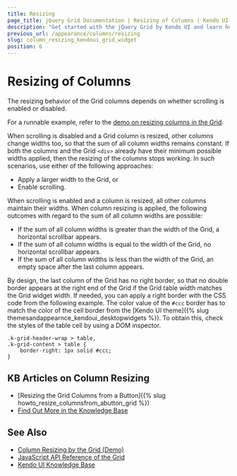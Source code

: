 ```yaml
---
title: Resizing
page_title: jQuery Grid Documentation | Resizing of Columns | Kendo UI
description: "Get started with the jQuery Grid by Kendo UI and learn how to enable column resizing in order to modify the width of columns."
previous_url: /appearance/columns/resizing
slug: column_resizing_kendoui_grid_widget
position: 6
---
```


# Resizing of Columns

The resizing behavior of the Grid columns depends on whether scrolling is enabled or disabled.

For a runnable example, refer to the [demo on resizing columns in the Grid](https://demos.telerik.com/kendo-ui/grid/column-resizing).

When scrolling is disabled and a Grid column is resized, other columns change widths too, so that the sum of all column widths remains constant. If both the columns and the Grid `<div>` already have their minimum possible widths applied, then the resizing of the columns stops working. In such scenarios, use either of the following approaches:
* Apply a larger width to the Grid, or
* Enable scrolling.

When scrolling is enabled and a column is resized, all other columns maintain their widths. When column resizing is applied, the following outcomes with regard to the sum of all column widths are possible:
* If the sum of all column widths is greater than the width of the Grid, a horizontal scrollbar appears.
* If the sum of all column widths is equal to the width of the Grid, no horizontal scrollbar appears.
* If the sum of all column widths is less than the width of the Grid, an empty space after the last column appears.

By design, the last column of the Grid has no right border, so that no double border appears at the right end of the Grid if the Grid table width matches the Grid widget width. If needed, you can apply a right border with the CSS code from the following example. The color value of the `#ccc` border has to match the color of the cell border from the [Kendo UI theme]({% slug themesandappearnce_kendoui_desktopwidgets %}). To obtain this, check the styles of the table cell by using a DOM inspector.

    .k-grid-header-wrap > table,
    .k-grid-content > table {
        border-right: 1px solid #ccc;
    }

## KB Articles on Column Resizing

* [Resizing the Grid Columns from a Button]({% slug howto_resize_columnsfrom_abutton_grid %})
* [Find Out More in the Knowledge Base](/knowledge-base)

## See Also

* [Column Resizing by the Grid (Demo)](https://demos.telerik.com/kendo-ui/grid/column-resizing)
* [JavaScript API Reference of the Grid](/api/javascript/ui/grid)
* [Kendo UI Knowledge Base](/knowledge-base)
